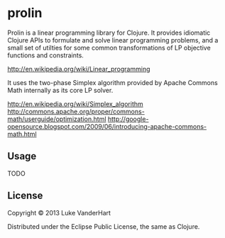 # prolin

Prolin is a linear programming library for Clojure. It provides
idiomatic Clojure APIs to formulate and solve linear programming
problems, and a small set of utilties for some common transformations
of LP objective functions and constraints.

http://en.wikipedia.org/wiki/Linear_programming

It uses the two-phase Simplex algorithm provided by Apache Commons Math
internally as its core LP solver.

http://en.wikipedia.org/wiki/Simplex_algorithm
http://commons.apache.org/proper/commons-math/userguide/optimization.html
http://google-opensource.blogspot.com/2009/06/introducing-apache-commons-math.html

## Usage

TODO

## License

Copyright © 2013 Luke VanderHart

Distributed under the Eclipse Public License, the same as Clojure.
